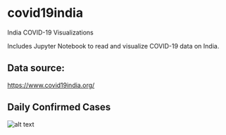 # covid19india
India COVID-19 Visualizations

Includes Jupyter Notebook to read and visualize COVID-19 data on India.

## Data source: 
https://www.covid19india.org/

## Daily Confirmed Cases
![alt text](https://github.com/avkarmalkar/covid19india/plots/daily_confirmed.png?raw=true)
